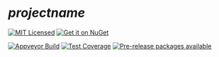 $projectname$
=======

[![MIT Licensed](https://img.shields.io/badge/license-MIT-blue.svg?style=flat-square)](license.md)
[![Get it on NuGet](https://img.shields.io/nuget/v/$projectname$.svg?style=flat-square)](http://nuget.org/packages/$projectname$)

[![Appveyor Build](https://img.shields.io/appveyor/ci/otac0n/$projectname$.svg?style=flat-square)](https://ci.appveyor.com/project/otac0n/$projectname$)
[![Test Coverage](https://img.shields.io/codecov/c/github/otac0n/$projectname$.svg?style=flat-square)](https://codecov.io/gh/otac0n/$projectname$)
[![Pre-release packages available](https://img.shields.io/nuget/vpre/$projectname$.svg?style=flat-square)](http://nuget.org/packages/$projectname$)

